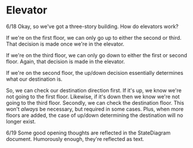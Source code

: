 # Elevator

6/18
Okay, so we've got a three-story building. How do elevators work?

If we're on the first floor, we can only go up to either the second or third. That decision is made once we're in the elevator.

If we're on the third floor, we can only go down to either the first or second floor. Again, that decision is made in the elevator.

If we're on the second floor, the up/down decision essentially determines what our destination is. 

So, we can check our destination direction first. If it's up, we know we're not going to the first floor. Likewise, if it's down then we know we're not going to the third floor. Secondly, we can check the destination floor. This won't *always* be necessary, but required in some cases. Plus, when more floors are added, the case of up/down determining the destination will no longer exist.

6/19
Some good opening thoughts are reflected in the StateDiagram document. Humorously enough, they're reflected as text. 

